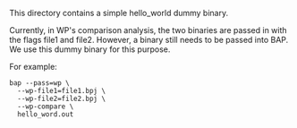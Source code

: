 This directory contains a simple hello_world dummy binary.

Currently, in WP's comparison analysis, the two binaries are passed in with the
flags file1 and file2. However, a binary still needs to be passed into BAP.
We use this dummy binary for this purpose.

For example:
```
bap --pass=wp \
  --wp-file1=file1.bpj \
  --wp-file2=file2.bpj \
  --wp-compare \
  hello_word.out
```
